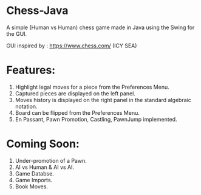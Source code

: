 # Chess-Java
 
A simple (Human vs Human) chess game made in Java using the Swing for the GUI.

GUI inspired by : https://www.chess.com/ (ICY SEA)

# Features:

1. Highlight legal moves for a piece from the Preferences Menu.
2. Captured pieces are displayed on the left panel.
3. Moves history is displayed on the right panel in the standard algebraic notation.
4. Board can be flipped from the Preferences Menu.
5. En Passant, Pawn Promotion, Castling, PawnJump implemented.

# Coming Soon:

1. Under-promotion of a Pawn.
2. AI vs Human & AI vs AI.
3. Game Databse.
4. Game Imports.
5. Book Moves. 
